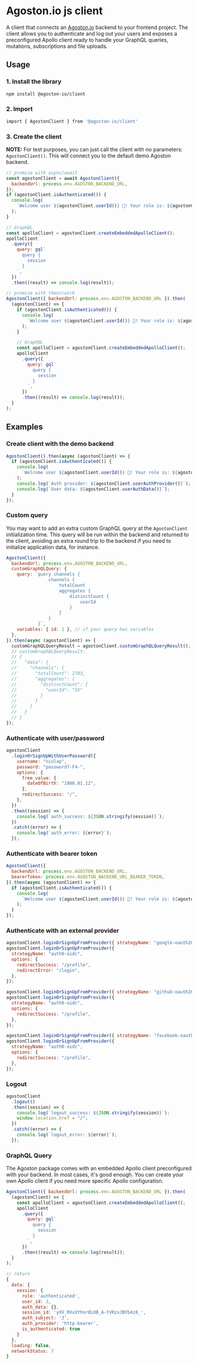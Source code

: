 # Agoston.io js client

A client that connects an [Agoston.io](https://agoston.io) backend to your frontend project.
The client allows you to authenticate and log out your users and exposes a preconfigured
Apollo client ready to handle your GraphQL queries, mutations, subscriptions and file uploads.

## Usage

### 1. Install the library

```bash
npm install @agoston-io/client
```

### 2. Import

```bash
import { AgostonClient } from '@agoston-io/client'
```

### 3. Create the client

**NOTE:** For test purposes, you can just call the client with no parameters: `AgostonClient()`.
This will connect you to the default demo Agoston backend.

```js
// promise with async/await
const agostonClient = await AgostonClient({
  backendUrl: process.env.AGOSTON_BACKEND_URL,
});
if (agostonClient.isAuthenticated()) {
  console.log(
    `Welcome user ${agostonClient.userId()} 👋! Your role is: ${agostonClient.userRole()}.`
  );
}

// GraphQL
const apolloClient = agostonClient.createEmbeddedApolloClient();
apolloClient
  .query({
    query: gql`
      query {
        session
      }
    `,
  })
  .then((result) => console.log(result));
```

```js
// promise with then/catch
AgostonClient({ backendUrl: process.env.AGOSTON_BACKEND_URL }).then(
  (agostonClient) => {
    if (agostonClient.isAuthenticated()) {
      console.log(
        `Welcome user ${agostonClient.userId()} 👋! Your role is: ${agostonClient.userRole()}.`
      );
    }

    // GraphQL
    const apolloClient = agostonClient.createEmbeddedApolloClient();
    apolloClient
      .query({
        query: gql`
          query {
            session
          }
        `,
      })
      .then((result) => console.log(result));
  }
);
```

## Examples

### Create client with the demo backend

```js
AgostonClient().then(async (agostonClient) => {
  if (agostonClient.isAuthenticated()) {
    console.log(
      `Welcome user ${agostonClient.userId()} 👋! Your role is: ${agostonClient.userRole()}.`
    );
    console.log(`Auth provider: ${agostonClient.userAuthProvider()}`);
    console.log(`User data: ${agostonClient.userAuthData()}`);
  }
});
```

### Custom query

You may want to add an extra custom GraphQL query at the `AgostonClient` initialization time.
This query will be run within the backend and returned to the client, avoiding an extra round trip to the backend if you need to initialize application data, for instance.

```js
AgostonClient({
  backendUrl: process.env.AGOSTON_BACKEND_URL,
  customGraphQLQuery: {
    query: `query channels {
                channels {
                    totalCount
                    aggregates {
                        distinctCount {
                            userId
                        }
                    }
                }
            }`,
    variables: { id: 1 }, // if your query has variables
  },
}).then(async (agostonClient) => {
  customGraphQLQueryResult = agostonClient.customGraphQLQueryResult();
  // customGraphQLQueryResult:
  // {
  //   "data": {
  //     "channels": {
  //       "totalCount": 2703,
  //       "aggregates": {
  //         "distinctCount": {
  //           "userId": "55"
  //         }
  //       }
  //     }
  //   }
  // }
});
```

### Authenticate with user/password

```js
agostonClient
  .loginOrSignUpWithUserPassword({
    username: "niolap",
    password: "password7-F4-",
    options: {
      free_value: {
        dateOfBirth: "1986.01.12",
      },
      redirectSuccess: "/",
    },
  })
  .then((session) => {
    console.log(`auth_success: ${JSON.stringify(session)}`);
  })
  .catch((error) => {
    console.log(`auth_error: ${error}`);
  });
```

### Authenticate with bearer token

```js
AgostonClient({
  backendUrl: process.env.AGOSTON_BACKEND_URL,
  bearerToken: process.env.AGOSTON_BACKEND_URL_BEARER_TOKEN,
}).then(async (agostonClient) => {
  if (agostonClient.isAuthenticated()) {
    console.log(
      `Welcome user ${agostonClient.userId()} 👋! Your role is: ${agostonClient.userRole()}.`
    );
  }
});
```

### Authenticate with an external provider

```js
agostonClient.loginOrSignUpFromProvider({ strategyName: "google-oauth20" });
agostonClient.loginOrSignUpFromProvider({
  strategyName: "auth0-oidc",
  options: {
    redirectSuccess: "/profile",
    redirectError: "/login",
  },
});

agostonClient.loginOrSignUpFromProvider({ strategyName: "github-oauth20" });
agostonClient.loginOrSignUpFromProvider({
  strategyName: "auth0-oidc",
  options: {
    redirectSuccess: "/profile",
  },
});

agostonClient.loginOrSignUpFromProvider({ strategyName: "facebook-oauth20" });
agostonClient.loginOrSignUpFromProvider({
  strategyName: "auth0-oidc",
  options: {
    redirectSuccess: "/profile",
  },
});
```

### Logout

```js
agostonClient
  .logout()
  .then((session) => {
    console.log(`logout_success: ${JSON.stringify(session)}`);
    window.location.href = "/";
  })
  .catch((error) => {
    console.log(`logout_error: ${error}`);
  });
```

### GraphQL Query

The Agoston package comes with an embedded Apollo client preconfigured with your backend.
In most cases, it's good enough. You can create your own Apollo client if you need more specific Apollo configuration.

```js
AgostonClient({ backendUrl: process.env.AGOSTON_BACKEND_URL }).then(
  (agostonClient) => {
    const apolloClient = agostonClient.createEmbeddedApolloClient();
    apolloClient
      .query({
        query: gql`
          query {
            session
          }
        `,
      })
      .then((result) => console.log(result));
  }
);
```

```js
// return
{
  data: {
    session: {
      role: 'authenticated',
      user_id: 3,
      auth_data: {},
      session_id: 'yXV_RXuVYhnrOLOB_A-tVRzxJBYb4z8_',
      auth_subject: '3',
      auth_provider: 'http-bearer',
      is_authenticated: true
    }
  },
  loading: false,
  networkStatus: 7
}
```
